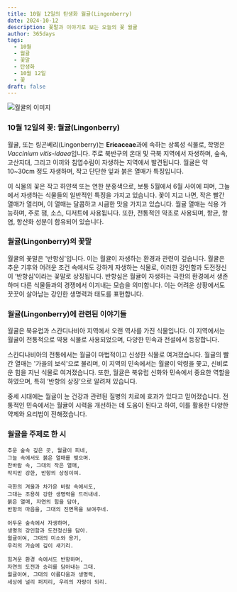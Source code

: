 ```yaml
---
title: 10월 12일의 탄생화 월귤(Lingonberry)
date: 2024-10-12
description: 꽃말과 이야기로 보는 오늘의 꽃 월귤
author: 365days
tags:
  - 10월
  - 월귤
  - 꽃말
  - 탄생화
  - 10월 12일
  - 꽃
draft: false
---
```


![월귤의 이미지](https://cdn.pixabay.com/photo/2018/12/24/21/48/lingonberry-twig-3893546_1280.jpg#center)


### 10월 12일의 꽃: 월귤(Lingonberry)

월귤, 또는 링곤베리(Lingonberry)는 **Ericaceae**과에 속하는 상록성 식물로, 학명은 *Vaccinium vitis-idaea*입니다. 주로 북반구의 온대 및 극북 지역에서 자생하며, 숲속, 고산지대, 그리고 이끼와 침엽수림이 자생하는 지역에서 발견됩니다. 월귤은 약 10~30cm 정도 자생하며, 작고 단단한 잎과 붉은 열매가 특징입니다.

이 식물의 꽃은 작고 하얀색 또는 연한 분홍색으로, 보통 5월에서 6월 사이에 피며, 그늘에서 자생하는 식물들의 일반적인 특징을 가지고 있습니다. 꽃이 지고 나면, 작은 빨간 열매가 열리며, 이 열매는 달콤하고 시큼한 맛을 가지고 있습니다. 월귤 열매는 식용 가능하며, 주로 잼, 소스, 디저트에 사용됩니다. 또한, 전통적인 약초로 사용되며, 항균, 항염, 항산화 성분이 함유되어 있습니다.

### 월귤(Lingonberry)의 꽃말

월귤의 꽃말은 '반항심'입니다. 이는 월귤이 자생하는 환경과 관련이 깊습니다. 월귤은 추운 기후와 어려운 조건 속에서도 강하게 자생하는 식물로, 이러한 강인함과 도전정신이 ‘반항심’이라는 꽃말로 상징됩니다. 반항심은 월귤이 자생하는 극한의 환경에서 생존하며 다른 식물들과의 경쟁에서 이겨내는 모습을 의미합니다. 이는 어려운 상황에서도 꿋꿋이 살아남는 강인한 생명력과 태도를 표현합니다.

### 월귤(Lingonberry)에 관련된 이야기들

월귤은 북유럽과 스칸디나비아 지역에서 오랜 역사를 가진 식물입니다. 이 지역에서는 월귤이 전통적으로 약용 식물로 사용되었으며, 다양한 민속과 전설에서 등장합니다.

스칸디나비아의 전통에서는 월귤이 마법적이고 신성한 식물로 여겨졌습니다. 월귤의 빨간 열매는 '가을의 보석'으로 불리며, 이 지역의 민속에서는 월귤이 악령을 쫓고, 신비로운 힘을 지닌 식물로 여겨졌습니다. 또한, 월귤은 북유럽 신화와 민속에서 중요한 역할을 하였으며, 특히 ‘반항의 상징’으로 알려져 있습니다.

중세 시대에는 월귤이 눈 건강과 관련된 질병의 치료에 효과가 있다고 믿어졌습니다. 전통적인 민속에서는 월귤이 시력을 개선하는 데 도움이 된다고 하여, 이를 활용한 다양한 약제와 요리법이 전해졌습니다.

### 월귤을 주제로 한 시

	추운 숲속 깊은 곳, 월귤이 피네,
	그늘 속에서도 붉은 열매를 맺으며.
	찬바람 속, 그대의 작은 열매,
	작지만 강한, 반항의 상징이여.
	
	극한의 겨울과 차가운 바람 속에서도,
	그대는 조용히 강한 생명력을 드러내네.
	붉은 열매, 자연의 힘을 담아,
	반항의 마음을, 그대의 진면목을 보여주네.
	
	어두운 숲속에서 자생하며,
	생명의 강인함과 도전정신을 담아.
	월귤이여, 그대의 미소와 용기,
	우리의 가슴에 깊이 새기리.
	
	힘겨운 환경 속에서도 반항하며,
	자연의 도전과 승리를 담아내는 그대.
	월귤이여, 그대의 아름다움과 생명력,
	세상에 널리 퍼지리, 우리의 자랑이 되리.